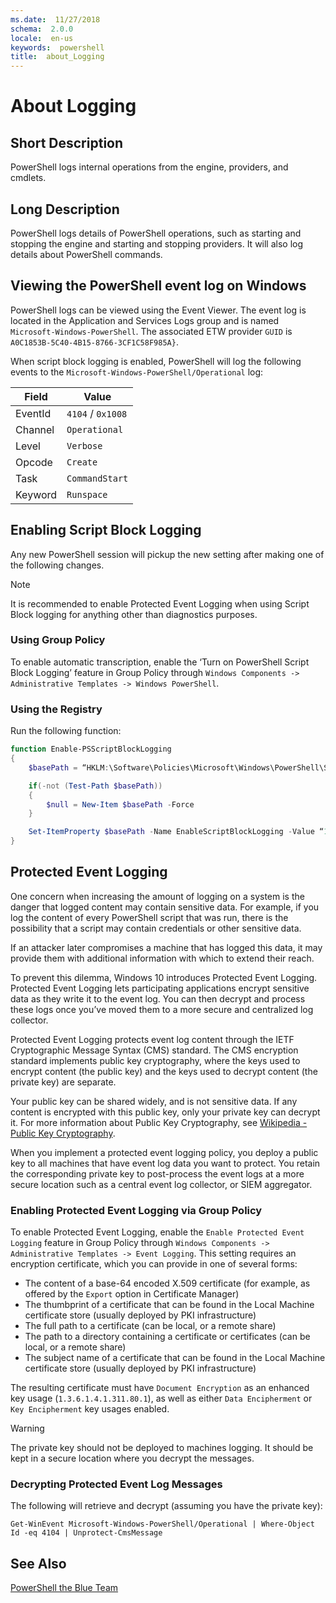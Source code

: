 ```yaml
---
ms.date:  11/27/2018
schema:  2.0.0
locale:  en-us
keywords:  powershell
title:  about_Logging
---
```


# About Logging

## Short Description

PowerShell logs internal operations from the engine, providers, and
cmdlets.

## Long Description

PowerShell logs details of PowerShell operations, such as starting
and stopping the engine and starting and stopping providers. It will
also log details about PowerShell commands.

## Viewing the PowerShell event log on Windows

PowerShell logs can be viewed using the Event Viewer. The event log is
located in the Application and Services Logs group and is named `Microsoft-Windows-PowerShell`.
The associated ETW provider `GUID` is `A0C1853B-5C40-4B15-8766-3CF1C58F985A}`.

When script block logging is enabled,
PowerShell will log the following events to the `Microsoft-Windows-PowerShell/Operational` log:

|Field| Value|
|-|-|
|EventId|`4104` / `0x1008`|
|Channel|`Operational`|
|Level|`Verbose`|
|Opcode|`Create`|
|Task|`CommandStart`|
|Keyword|`Runspace`|

## Enabling Script Block Logging

Any new PowerShell session will pickup the new setting after making one of the following changes.

> [!NOTE]
> It is recommended to enable Protected Event Logging when
> using Script Block logging for anything other than diagnostics purposes.

### Using Group Policy

To enable automatic transcription,
enable the ‘Turn on PowerShell Script Block Logging’
feature in Group Policy through `Windows Components -> Administrative Templates -> Windows PowerShell`.

### Using the Registry

Run the following function:

```powershell
function Enable-PSScriptBlockLogging
{
    $basePath = “HKLM:\Software\Policies\Microsoft\Windows\PowerShell\ScriptBlockLogging”

    if(-not (Test-Path $basePath))
    {
        $null = New-Item $basePath -Force
    }

    Set-ItemProperty $basePath -Name EnableScriptBlockLogging -Value “1”
}
```

## Protected Event Logging

One concern when increasing the amount of logging on a system
is the danger that logged content may contain sensitive data.
For example, if you log the content of every PowerShell script that was run,
there is the possibility that a script may contain credentials or other sensitive data.

If an attacker later compromises a machine that has logged this data,
it may provide them with additional information with which to extend their reach.

To prevent this dilemma,
Windows 10 introduces Protected Event Logging.
Protected Event Logging lets participating applications encrypt
sensitive data as they write it to the event log.
You can then decrypt and process these logs once you’ve
moved them to a more secure and centralized log collector.

Protected Event Logging protects event log content through the
IETF Cryptographic Message Syntax (CMS) standard.
The CMS encryption standard implements public key cryptography,
where the keys used to encrypt content (the public key)
and the keys used to decrypt content (the private key) are separate.

Your public key can be shared widely,
and is not sensitive data.
If any content is encrypted with this public key,
only your private key can decrypt it.
For more information about Public Key Cryptography, see [Wikipedia - Public Key Cryptography](http://en.wikipedia.org/wiki/Public-key_cryptography).

When you implement a protected event logging policy,
you deploy a public key to all machines that have event log data you want to protect.
You retain the corresponding private key to post-process the event logs at a more secure location
such as a central event log collector, or SIEM aggregator.

### Enabling Protected Event Logging via Group Policy

To enable Protected Event Logging, enable the `Enable Protected Event Logging`
feature in Group Policy through `Windows Components -> Administrative Templates -> Event Logging`.
This setting requires an encryption certificate, which you can provide in one of several forms:

- The content of a base-64 encoded X.509 certificate
  (for example, as offered by the `Export` option in Certificate Manager)
- The thumbprint of a certificate that can be found in the Local Machine certificate store
  (usually deployed by PKI infrastructure)
- The full path to a certificate (can be local, or a remote share)
- The path to a directory containing a certificate or certificates (can be local, or a remote share)
- The subject name of a certificate that can be found in the Local Machine certificate store
  (usually deployed by PKI infrastructure)

The resulting certificate must have `Document Encryption` as an enhanced key usage
(`1.3.6.1.4.1.311.80.1`), as well as either `Data Encipherment` or
`Key Encipherment` key usages enabled.

> [!WARNING]
> The private key should not be deployed to machines logging.
> It should be kept in a secure location where you decrypt the messages.

### Decrypting Protected Event Log Messages

The following will retrieve and decrypt (assuming you have the private key):

```
Get-WinEvent Microsoft-Windows-PowerShell/Operational | Where-Object Id -eq 4104 | Unprotect-CmsMessage
```

## See Also

[PowerShell the Blue Team](https://blogs.msdn.microsoft.com/powershell/2015/06/09/powershell-the-blue-team/)
